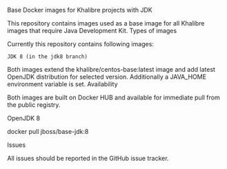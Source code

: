 Base Docker images for Khalibre projects with JDK

This repository contains images used as a base image for all Khalibre images that require Java Development Kit.
Types of images

Currently this repository contains following images:

    JDK 8 (in the jdk8 branch)

Both images extend the khalibre/centos-base:latest image and add latest OpenJDK distribution for selected version. Additionally a JAVA_HOME environment variable is set.
Availability

Both images are built on Docker HUB and available for immediate pull from the public registry.

OpenJDK 8

docker pull jboss/base-jdk:8

Issues

All issues should be reported in the GitHub issue tracker.
